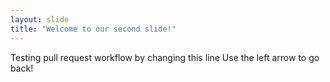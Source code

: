 ```yaml
---
layout: slide
title: "Welcome to our second slide!"
---
```

Testing pull request workflow by changing this line
Use the left arrow to go back!